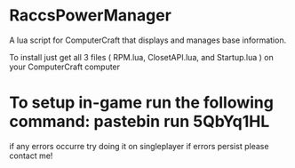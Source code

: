 # RaccsPowerManager
A lua script for ComputerCraft that displays and manages base information.

To install just get all 3 files ( RPM.lua, ClosetAPI.lua, and Startup.lua ) on your ComputerCraft computer

# To setup in-game run the following command:   pastebin run 5QbYq1HL
if any errors occurre try doing it on singleplayer if errors persist please contact me!
